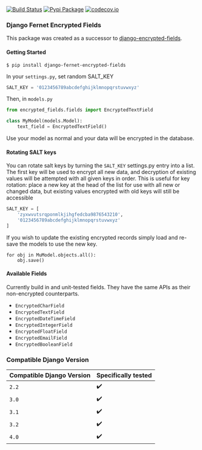 [![Build Status](https://api.travis-ci.com/frgmt/django-fernet-encrypted-fields.png)](https://travis-ci.com/frgmt/django-fernet-encrypted-fields)
[![Pypi Package](https://badge.fury.io/py/django-fernet-encrypted-fields.png)](http://badge.fury.io/py/django-fernet-encrypted-fields)
[![codecov.io](https://codecov.io/github/frgmt/django-fernet-encrypted-fields/coverage.svg?branch=master)](https://codecov.io/github/frgmt/django-fernet-encrypted-fields?branch=master)

### Django Fernet Encrypted Fields

This package was created as a successor to [django-encrypted-fields](https://github.com/defrex/django-encrypted-fields).

#### Getting Started
```shell
$ pip install django-fernet-encrypted-fields
```
In your `settings.py`, set random SALT_KEY
```python
SALT_KEY = '0123456789abcdefghijklmnopqrstuvwxyz'
```

Then, in `models.py`
```python
from encrypted_fields.fields import EncryptedTextField

class MyModel(models.Model):
    text_field = EncryptedTextField()
```
Use your model as normal and your data will be encrypted in the database.

#### Rotating SALT keys
You can rotate salt keys by turning the ```SALT_KEY``` settings.py entry into a list.  The first key will be used to encrypt all new data, and decryption of existing values will be attempted with all given keys in order. This is useful for key rotation: place a new key at the head of the list for use with all new or changed data, but existing values encrypted with old keys will still be accessible

```python
SALT_KEY = [
    'zyxwvutsrqponmlkjihgfedcba9876543210',
    '0123456789abcdefghijklmnopqrstuvwxyz'
]
```

If you wish to update the existing encrypted records simply load and re-save the models to use the new key.

```
for obj in MuModel.objects.all():
    obj.save()
```


#### Available Fields

Currently build in and unit-tested fields. They have the same APIs as their non-encrypted counterparts.

- `EncryptedCharField`
- `EncryptedTextField`
- `EncryptedDateTimeField`
- `EncryptedIntegerField`
- `EncryptedFloatField`
- `EncryptedEmailField`
- `EncryptedBooleanField`

### Compatible Django Version

|Compatible Django Version|Specifically tested|
|---|---|
|`2.2`|:heavy_check_mark:|
|`3.0`|:heavy_check_mark:|
|`3.1`|:heavy_check_mark:|
|`3.2`|:heavy_check_mark:|
|`4.0`|:heavy_check_mark:|
